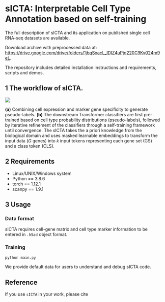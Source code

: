 # sICTA: Interpretable Cell Type Annotation based on self-training

The full description of sICTA and its application on published single cell RNA-seq datasets are available.

Download archive with preprocessed data at: https://drive.google.com/drive/folders/1jbqSxacL_IDIZ4uPjq220C9Kv024m9eL.

The repository includes detailed installation instructions and requirements, scripts and demos.


## 1 The workflow of sICTA.

![](Flow.jpg)

**(a)** Combining cell expression and marker gene specificity to generate pseudo-labels. **(b)**  The downstream Transformer classifiers are first pre-trained based on cell type probability distributions (pseudo-labels), followed by iterative refinement of the classifiers through a self-training framework until convergence. The sICTA takes the a priori knowledge from the biological domain and uses masked learnable embeddings to transform the input data ($G$ genes) into $k$ input tokens representing each gene set (GS) and a class token (CLS).
## 2 Requirements

+ Linux/UNIX/Windows system
+ Python == 3.8.6
+ torch == 1.12.1
+ scanpy == 1.9.1

<!-- Topic_gene_embedding -->

## 3 Usage

### Data format

sICTA requires cell-gene matrix and cell type marker information to be entered in `.h5ad` object format.

### Training

```bash
python main.py
```

We provide default data for users to understand and debug sICTA code.


## Reference

If you use `sICTA` in your work, please cite
